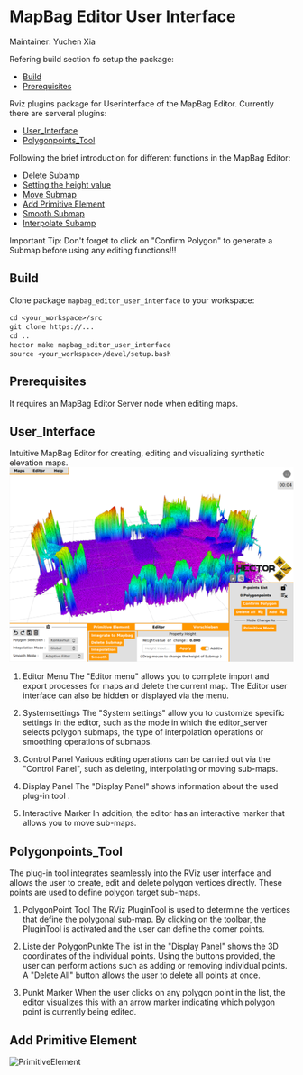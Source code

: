 # MapBag Editor User Interface
Maintainer: Yuchen Xia

Refering build section fo setup the package:
- [Build](#build)
- [Prerequisites](#prerequisites)

Rviz plugins package for Userinterface of the MapBag Editor. Currently there are serveral plugins:
- [User_Interface](#user_interface)
- [Polygonpoints_Tool](#polygonpoints_tool)

Following the brief introduction for different functions in the MapBag Editor:
- [Delete Subamp](#delete-subamp)
- [Setting the height value](#setting-the-height-value)
- [Move Submap](#move-submap)
- [Add Primitive Element](#add-primitive-element)
- [Smooth Submap](#smooth-submap)
- [Interpolate Subamp](#interpolate-subamp)

Important Tip:
Don't forget to click on "Confirm Polygon" to generate a Submap before using any editing functions!!!

## Build
Clone package `mapbag_editor_user_interface` to your workspace:

```
cd <your_workspace>/src
git clone https://...
cd ..
hector make mapbag_editor_user_interface
source <your_workspace>/devel/setup.bash
```
## Prerequisites
It requires an MapBag Editor Server node when editing maps.

## User_Interface
Intuitive MapBag Editor for creating, editing and visualizing synthetic elevation maps.
![UserInterface](./doc/Userinterface.png)
1. Editor Menu
The "Editor menu" allows you to complete import and export processes for maps and delete the current map. 
The Editor user interface can also be hidden or displayed via the menu. 

2. Systemsettings
The "System settings" allow you to customize specific settings in the editor, such as the mode in which the editor_server selects polygon submaps, the type of interpolation operations or smoothing operations of submaps. 

3. Control Panel
Various editing operations can be carried out via the "Control Panel", such as deleting, interpolating or moving sub-maps. 

4. Display Panel
The "Display Panel" shows information about the used plug-in tool . 

5. Interactive Marker
In addition, the editor has an interactive marker that allows you to move sub-maps.

## Polygonpoints_Tool
The plug-in tool integrates seamlessly into the RViz user interface and allows the user to create, edit and delete polygon vertices directly. These points are used to define polygon target sub-maps. 

1. PolygonPoint Tool
The RViz PluginTool is used to determine the vertices that define the polygonal sub-map.
By clicking on the toolbar, the PluginTool is activated and the user can define the corner points.

2. Liste der PolygonPunkte
The list in the "Display Panel" shows the 3D coordinates of the individual points. 
Using the buttons provided, the user can perform actions such as adding or removing individual points. 
A "Delete All" button allows the user to delete all points at once.

3. Punkt Marker
When the user clicks on any polygon point in the list, the editor visualizes this with an arrow marker indicating which polygon point is currently being edited.

## Add Primitive Element
![PrimitiveElement](./doc/Pri_Element.gif)



